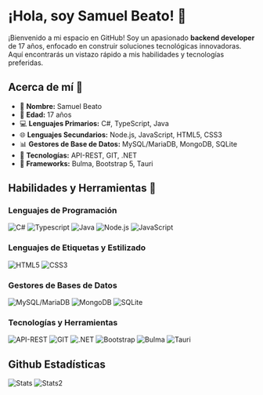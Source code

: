 # ¡Hola, soy Samuel Beato! 👋

¡Bienvenido a mi espacio en GitHub! Soy un apasionado **backend developer** de 17 años, enfocado en construir soluciones tecnológicas innovadoras. Aquí encontrarás un vistazo rápido a mis habilidades y tecnologías preferidas.

## Acerca de mí 🚀

- 👦 **Nombre:** Samuel Beato
- 🎂 **Edad:** 17 años
- 💻 **Lenguajes Primarios:** C#, TypeScript, Java
- 🌐 **Lenguajes Secundarios:** Node.js, JavaScript, HTML5, CSS3
- 📊 **Gestores de Base de Datos:** MySQL/MariaDB, MongoDB, SQLite
- 🚀 **Tecnologías:** API-REST, GIT, .NET
- 🎨 **Frameworks:** Bulma, Bootstrap 5, Tauri

## Habilidades y Herramientas 🔧

### Lenguajes de Programación
![C#](https://img.shields.io/badge/c%23-%23239120.svg?style=for-the-badge&logo=csharp&logoColor=white)
![Typescript](https://img.shields.io/badge/TypeScript-007ACC?style=for-the-badge&logo=typescript&logoColor=white)
![Java](https://img.shields.io/badge/java-%23ED8B00.svg?style=for-the-badge&logo=openjdk&logoColor=white)
![Node.js](https://img.shields.io/badge/Node.js-%2343853D.svg?style=for-the-badge&logo=node.js&logoColor=white)
![JavaScript](https://img.shields.io/badge/JavaScript-%23F7DF1E.svg?style=for-the-badge&logo=javascript&logoColor=black)

### Lenguajes de Etiquetas y Estilizado
![HTML5](https://img.shields.io/badge/html5-%23E34F26.svg?style=for-the-badge&logo=html5&logoColor=white)
![CSS3](https://img.shields.io/badge/css3-%231572B6.svg?style=for-the-badge&logo=css3&logoColor=white)

### Gestores de Bases de Datos
![MySQL/MariaDB](https://img.shields.io/badge/MySQL%2FMariaDB-%2300f.svg?style=for-the-badge&logo=mysql&logoColor=white)
![MongoDB](https://img.shields.io/badge/MongoDB-4EA94B?style=for-the-badge&logo=mongodb&logoColor=white)
![SQLite](https://img.shields.io/badge/SQLite-07405E?style=for-the-badge&logo=sqlite&logoColor=white)

### Tecnologías y Herramientas
![API-REST](https://img.shields.io/badge/API--REST-%2355efc4.svg?style=for-the-badge)
![GIT](https://img.shields.io/badge/GIT-E44C30?style=for-the-badge&logo=git&logoColor=white)
![.NET](https://img.shields.io/badge/.NET-512BD4.svg?style=for-the-badge&logo=dotnet&logoColor=white)
![Bootstrap](https://img.shields.io/badge/bootstrap-%238511FA.svg?style=for-the-badge&logo=bootstrap&logoColor=white)
![Bulma](https://img.shields.io/badge/bulma-00D0B1?style=for-the-badge&logo=bulma&logoColor=white)
![Tauri](https://img.shields.io/badge/Tauri-24C8D8.svg?style=for-the-badge&logo=Tauri&logoColor=white)

## Github Estadísticas 
![Stats](https://github-readme-stats.vercel.app/api/top-langs/?username=SammyBits&theme=blue-green)
![Stats2](https://github-readme-stats.vercel.app/api?username=SammyBits&theme=blue-green)
